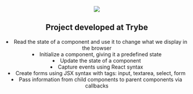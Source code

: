 <div align="center">
  <img src="https://user-images.githubusercontent.com/79488448/160031395-1fb4ab96-4f17-47d7-bf17-e373207ac75b.gif" widht="700px">
</div>

<div align="center">
<h2>Project developed at Trybe</h2>
<li> Read the state of a component and use it to change what we display in the browser </li>
<li> Initialize a component, giving it a predefined state  </li>
<li> Update the state of a component  </li>
<li> Capture events using React syntax  </li>
<li> Create forms using JSX syntax with tags: input, textarea, select, form  </li>
<li> Pass information from child components to parent components via callbacks  </li>
</div>
